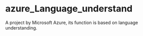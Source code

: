 # azure_Language_understand

A project by Microsoft Azure, its function is based on language understanding.